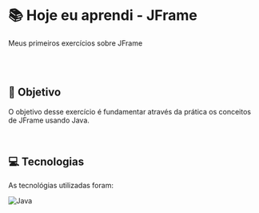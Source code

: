 # :books: Hoje eu aprendi - JFrame
<p>Meus primeiros exercícios sobre JFrame</p>

<br>
<br>

## :blue_book: Objetivo

O objetivo desse exercício é fundamentar através da prática os conceitos de JFrame usando Java.

<br>

## :computer: Tecnologias

As tecnológias utilizadas foram:

![Java](https://img.shields.io/badge/java-%23ED8B00.svg?style=for-the-badge&logo=java&logoColor=white)

